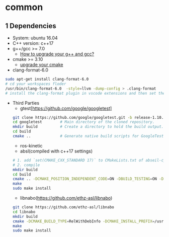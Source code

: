 # common

## 1 Dependencies
- System: ubuntu 16.04
- C++ version: c++17
- g++/gcc >= 7.0
    - [How to upgrade your g++ and gcc?](https://www.zybuluo.com/iStarLee/note/1260368)
- cmake >= 3.10
    - [upgrade your cmake](https://www.zybuluo.com/iStarLee/note/1739997)
- clang-format-6.0
```bash
sudo apt-get install clang-format-6.0
# cd your workspaces floder
/usr/bin/clang-format-6.0  -style=llvm -dump-config > .clang-format
# install the clang-format plugin in vscode extensions and then set the path of clage-formate, if you don't know how, google will help you.
```
- Third Parties
    - gtest[https://github.com/google/googletest]
    ```bash
    git clone https://github.com/google/googletest.git -b release-1.10.0
    cd googletest        # Main directory of the cloned repository.
    mkdir build          # Create a directory to hold the build output.
    cd build
    cmake ..             # Generate native build scripts for GoogleTest.
    ```
    - ros-kinetic
    - absl(compiled with c++17 settings)
    ```bash
    # 1. add `set(CMAKE_CXX_STANDARD 17)` to CMakeLists.txt of abseil-cpp
    # 2. compile 
    mkdir build
    cd build
    cmake .. -DCMAKE_POSITION_INDEPENDENT_CODE=ON -DBUILD_TESTING=ON -DCMAKE_BUILD_TYPE=Release
    make
    sudo make install
    ```
    - libnabo(https://github.com/ethz-asl/libnabo)
    ```bash
    git clone https://github.com/ethz-asl/libnabo
    cd libnabo
    mkdir build
    cmake -DCMAKE_BUILD_TYPE=RelWithDebInfo -DCMAKE_INSTALL_PREFIX=/usr ..
    make
    sudo make install
    ```

